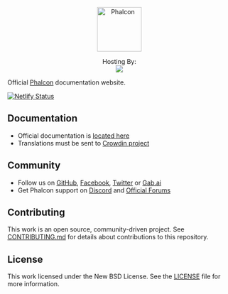 <p align="center"><a href="https://docs.phalcon.io" target="_blank">
    <img src="https://assets.phalcon.io/phalcon/images/svg/phalcon-logo-transparent-black.svg" height="100" alt="Phalcon"/>
</a></p>

<p align="center">
    Hosting By:
    <br />
    <a href="https://www.netlify.com">
        <img src="https://www.netlify.com/img/global/badges/netlify-color-accent.svg"/>
    </a>
</p>

Official [Phalcon][0] documentation website.

[![Netlify Status](https://api.netlify.com/api/v1/badges/96373ff5-88bd-4788-9d2d-1d40f4759803/deploy-status)](https://app.netlify.com/sites/phalcon-docs/deploys)

Documentation
-------------
* Official documentation is [located here][1]
* Translations must be sent to [Crowdin project][2]

Community
---------
* Follow us on [GitHub][3], [Facebook][4], [Twitter][5] or [Gab.ai][6]
* Get Phalcon support on [Discord][7] and [Official Forums][8]

Contributing
------------

This work is an open source, community-driven project. See [CONTRIBUTING.md][9]
for details about contributions to this repository.

License
-------

This work licensed under the New BSD License. See the [LICENSE][10] file for more information.

[0]: https://phalcon.io
[1]: https://docs.phalcon.io
[2]: https://crowdin.com/project/phalcon-documentation
[3]: https://github.com/phalcon/cphalcon
[4]: https://phalcon.link/fb
[5]: https://phalcon.link/t
[6]: https://phalcon.link/gab
[7]: https://phalcon.link/discord
[8]: https://forum.phalcon.io
[9]: https://github.com/phalcon/docs-app/blob/master/CONTRIBUTING.md
[10]: https://github.com/phalcon/docs-app/blob/master/LICENSE.txt
